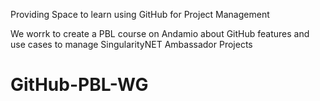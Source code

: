 Providing Space to learn using GitHub for Project Management

We worrk to create a PBL course on Andamio about GitHub features and use cases to manage SingularityNET Ambassador Projects
# GitHub-PBL-WG

